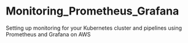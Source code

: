 # Monitoring_Prometheus_Grafana
Setting up monitoring for your Kubernetes cluster and pipelines using Prometheus and Grafana on AWS
